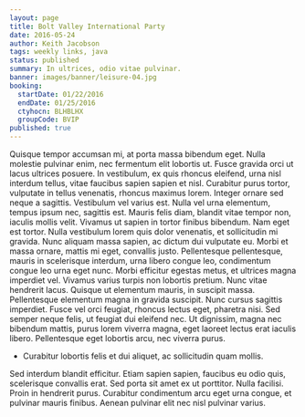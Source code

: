 ```yaml
---
layout: page
title: Bolt Valley International Party
date: 2016-05-24
author: Keith Jacobson
tags: weekly links, java
status: published
summary: In ultrices, odio vitae pulvinar.
banner: images/banner/leisure-04.jpg
booking:
  startDate: 01/22/2016
  endDate: 01/25/2016
  ctyhocn: BLHBLHX
  groupCode: BVIP
published: true
---
```

Quisque tempor accumsan mi, at porta massa bibendum eget. Nulla molestie pulvinar enim, nec fermentum elit lobortis ut. Fusce gravida orci ut lacus ultrices posuere. In vestibulum, ex quis rhoncus eleifend, urna nisl interdum tellus, vitae faucibus sapien sapien et nisl. Curabitur purus tortor, vulputate in tellus venenatis, rhoncus maximus lorem. Integer ornare sed neque a sagittis. Vestibulum vel varius est. Nulla vel urna elementum, tempus ipsum nec, sagittis est. Mauris felis diam, blandit vitae tempor non, iaculis mollis velit. Vivamus ut sapien in tortor finibus bibendum. Nam eget est tortor. Nulla vestibulum lorem quis dolor venenatis, et sollicitudin mi gravida. Nunc aliquam massa sapien, ac dictum dui vulputate eu.
Morbi et massa ornare, mattis mi eget, convallis justo. Pellentesque pellentesque, mauris in scelerisque interdum, urna libero congue leo, condimentum congue leo urna eget nunc. Morbi efficitur egestas metus, et ultrices magna imperdiet vel. Vivamus varius turpis non lobortis pretium. Nunc vitae hendrerit lacus. Quisque ut elementum mauris, in suscipit massa. Pellentesque elementum magna in gravida suscipit. Nunc cursus sagittis imperdiet. Fusce vel orci feugiat, rhoncus lectus eget, pharetra nisi. Sed semper neque felis, ut feugiat dui eleifend nec. Ut dignissim, magna nec bibendum mattis, purus lorem viverra magna, eget laoreet lectus erat iaculis libero. Pellentesque eget lobortis arcu, nec viverra purus.

* Curabitur lobortis felis et dui aliquet, ac sollicitudin quam mollis.

Sed interdum blandit efficitur. Etiam sapien sapien, faucibus eu odio quis, scelerisque convallis erat. Sed porta sit amet ex ut porttitor. Nulla facilisi. Proin in hendrerit purus. Curabitur condimentum arcu eget urna congue, et pulvinar mauris finibus. Aenean pulvinar elit nec nisl pulvinar varius.
